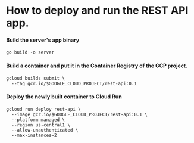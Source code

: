 # How to deploy and run the REST API app.

#### Build the server's app binary
```
go build -o server
```

#### Build a container and put it in the Container Registry of the GCP project.
```
gcloud builds submit \
  --tag gcr.io/$GOOGLE_CLOUD_PROJECT/rest-api:0.1
```

#### Deploy the newly built container to Cloud Run
```
gcloud run deploy rest-api \
  --image gcr.io/$GOOGLE_CLOUD_PROJECT/rest-api:0.1 \
  --platform managed \
  --region us-central1 \
  --allow-unauthenticated \
  --max-instances=2
```
